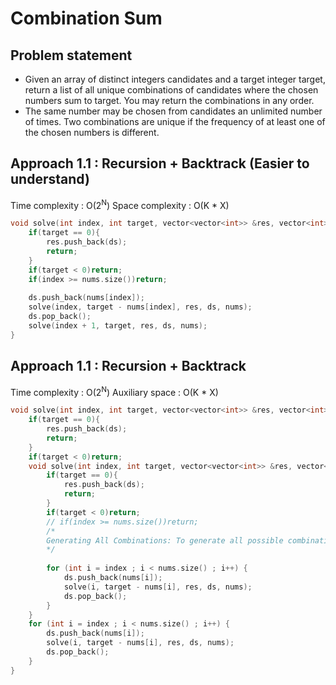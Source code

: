 # Combination Sum

## Problem statement

- Given an array of distinct integers candidates and a target integer target, return a list of all unique combinations of candidates where the chosen numbers sum to target. You may return the combinations in any order.
- The same number may be chosen from candidates an unlimited number of times. Two combinations are unique if the frequency of at least one of the chosen numbers is different.

## Approach 1.1 : Recursion + Backtrack (Easier to understand)

Time complexity : O(2<sup>N</sup>) 
Space complexity : O(K \* X)

```cpp
void solve(int index, int target, vector<vector<int>> &res, vector<int> &ds, vector<int> &nums){
    if(target == 0){
        res.push_back(ds);
        return;
    }
    if(target < 0)return;
    if(index >= nums.size())return;
    
    ds.push_back(nums[index]);
    solve(index, target - nums[index], res, ds, nums);
    ds.pop_back();
    solve(index + 1, target, res, ds, nums);
}
```

## Approach 1.1 : Recursion + Backtrack 

Time complexity : O(2<sup>N</sup>) 
Auxiliary space : O(K \* X)

```cpp
void solve(int index, int target, vector<vector<int>> &res, vector<int> &ds, vector<int> &nums) {
    if(target == 0){
        res.push_back(ds);
        return;
    }
    if(target < 0)return;
    void solve(int index, int target, vector<vector<int>> &res, vector<int> &ds, vector<int> &nums) {
        if(target == 0){
            res.push_back(ds);
            return;
        }
        if(target < 0)return;
        // if(index >= nums.size())return;
        /*
        Generating All Combinations: To generate all possible combinations, you need to explore all elements in the nums array. If you have this condition, the loop will terminate prematurely once the index exceeds the array size, and you will miss considering combinations that involve elements further down the array.
        */
        
        for (int i = index ; i < nums.size() ; i++) {
            ds.push_back(nums[i]);
            solve(i, target - nums[i], res, ds, nums);
            ds.pop_back();
        }
    }
    for (int i = index ; i < nums.size() ; i++) {
        ds.push_back(nums[i]);
        solve(i, target - nums[i], res, ds, nums);
        ds.pop_back();
    }
}
```